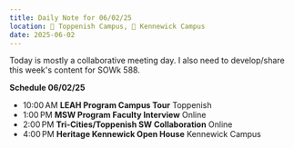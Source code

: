 ```yaml
---
title: Daily Note for 06/02/25
location: 🏫 Toppenish Campus, 🏫 Kennewick Campus
date: 2025-06-02
---
```

Today is mostly a collaborative meeting day. I also need to develop/share this week's content for SOWk 588.

**Schedule 06/02/25**

- 10:00 AM **LEAH Program Campus Tour** Toppenish
- 1:00 PM **MSW Program Faculty Interview** Online
- 2:00 PM **Tri-Cities/Toppenish SW Collaboration** Online
- 4:00 PM **Heritage Kennewick Open House** Kennewick Campus